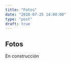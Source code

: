 ```yaml
---
title: "Fotos"
date: "2018-07-25 14:00:00"
type: "post"
draft: true
---
```


## Fotos

En construcción

